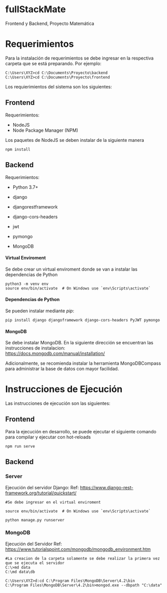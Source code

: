 # fullStackMate
Frontend y Backend, Proyecto Matemática


# Requerimientos

Para la instalación de requerimientos se debe ingresar en la respectiva carpeta que se está preparando. Por ejemplo:
```
C:\Users\XYZ>cd C:\Documents\Proyecto\backend
C:\Users\XYZ>cd C:\Documents\Proyecto\frontend
```
Los requierimientos del sistema son los siguientes:

## Frontend

Requerimientos:

* NodeJS
* Node Package Manager (NPM)

Los paquetes de NodeJS se deben instalar de la siguiente manera

```
npm install
```

## Backend

Requerimientos:

* Python 3.7+
* django
* djangorestframework
* django-cors-headers
* jwt
* pymongo

* MongoDB

#### Virtual Enviroment

Se debe crear un virtual enviroment donde se van a instalar las dependencias de Python

```
python3 -m venv env
source env/bin/activate  # On Windows use `env\Scripts\activate`
```

#### Dependencias de Python

Se pueden instalar mediante _pip_:
```
pip install django djangoframework django-cors-headers PyJWT pymongo
```

#### MongoDB

Se debe instalar MongoDB. En la siguiente dirección se encuentran las instrucciones de instalacion: https://docs.mongodb.com/manual/installation/

Adicionalmente, se recomienda instalar la herramienta MongoDBCompass para administrar la base de datos con mayor facilidad.


# Instrucciones de Ejecución

Las instrucciones de ejecución son las siguientes:

## Frontend

Para la ejecución en desarrollo, se puede ejecutar el siguiente comando para compilar y ejecutar con hot-reloads

```
npm run serve
```

## Backend

### Server

Ejecución del servidor Django:
Ref: https://www.django-rest-framework.org/tutorial/quickstart/

```
#Se debe ingresar en el virtual enviroment

source env/bin/activate  # On Windows use `env\Scripts\activate`

python manage.py runserver
```



### MongoDB

Ejecución del Servidor
Ref: https://www.tutorialspoint.com/mongodb/mongodb_environment.htm


```
#La creacion de la carpeta solamente se debe realizar la primera vez que se ejecuta el servidor
C:\>md data
C:\md data\db 

C:\Users\XYZ>d:cd C:\Program Files\MongoDB\Server\4.2\bin
C:\Program Files\MongoDB\Server\4.2\bin>mongod.exe --dbpath "C:\data" 
```
